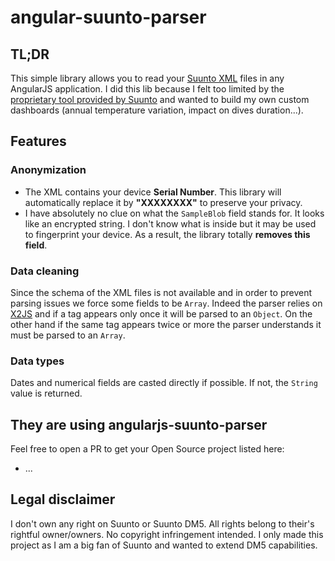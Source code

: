 # angular-suunto-parser

## TL;DR
This simple library allows you to read your [Suunto XML](https://www.suunto.com/en-us/Support/faq-articles/dm5/how-do-i-import--export-dive-logs-to-dm5/) files in any AngularJS application. I did this lib because I felt too limited by the [proprietary tool provided by Suunto](https://www.suunto.com/en-us/Support/software-support/dm5/) and wanted to build my own custom dashboards (annual temperature variation, impact on dives duration...).

## Features
### Anonymization
* The XML contains your device __Serial Number__. This library will automatically replace it by __"XXXXXXXX"__ to preserve your privacy.
* I have absolutely no clue on what the ```SampleBlob``` field stands for. It looks like an encrypted string. I don't know what is inside but it may be used to fingerprint your device. As a result, the library totally __removes this field__.

### Data cleaning
Since the schema of the XML files is not available and in order to prevent parsing issues we force some fields to be ```Array```. Indeed the parser relies on [X2JS](https://github.com/x2js/x2js) and if a tag appears only once it will be parsed to an ```Object```. On the other hand if the same tag appears twice or more the parser understands it must be parsed to an ```Array```.

### Data types
Dates and numerical fields are casted directly if possible. If not, the ```String``` value is returned.

## They are using angularjs-suunto-parser
Feel free to open a PR to get your Open Source project listed here:
* ...

## Legal disclaimer
I don't own any right on Suunto or Suunto DM5. All rights belong to their's rightful owner/owners. No copyright infringement intended. I only made this project as I am a big fan of Suunto and wanted to extend DM5 capabilities.